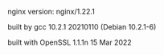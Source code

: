 nginx version: nginx/1.22.1

built by gcc 10.2.1 20210110 (Debian 10.2.1-6) 

built with OpenSSL 1.1.1n  15 Mar 2022
